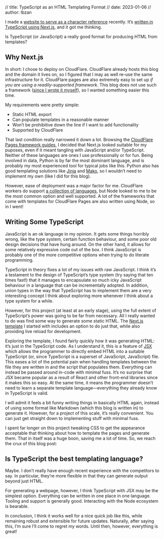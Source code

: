 // title: TypeScript as an HTML Templating Format
// date: 2023-01-06
// author: Ibzan

I made a [website to serve as a character reference][ref] recently.
It&rsquo;s [written in TypeScript using Next.js][ref source], and it got me thinking.

Is TypeScript (or JavaScript) a really good format for producing HTML from templates?

## Why Next.js

In short: I chose to deploy on CloudFlare.
CloudFlare already hosts this blog and the domain it lives on, so I figured that I may as well re-use the same infrastructure for it.
CloudFlare pages are also extremely easy to set up _if you are using a readily-supported framework_.
This blog does not use such a framework ([since I wrote it myself][blog blog]), so I wanted something easier this time.

My requirements were pretty simple:

- Static HTML export
- Can populate templates in a reasonable manner
- Won&rsquo;t be prohibitive down the line if I want to add functionality
- Supported by CloudFlare

That last condition really narrowed it down a lot.
Browsing the [CloudFlare Pages framework guides][cf pages fws], I decided that Next.js looked suitable for my puposes, even if it meant tangling with JavaScript and/or TypeScript.
Neither of these languages are ones I use professionally or for fun.
Being involved in data, Python is by far the most dominant language, and is probably my most experienced tool for typical jobs like this.
Python also has good templating solutions like [Jinja][jinja] and [Mako][mako], so I wouldn&rsquo;t need to implement my own (like I did for this blog).

However, ease of deployment was a major factor for me.
CloudFlare workers do support [a collection of languages][cf pages langs], but Node looked to me to be the most common option and well supported.
A lot of the frameworks that come with templates for CloudFlare Pages are also written using Node, so in I went!

## Writing Some TypeScript

JavaScript is an ok language in my opinion.
It gets some things horribly wrong, like the type system, certain function behaviour, and some poor old design decisions that have hung around.
On the other hand, it allows for some relatively expressive code out of the box.
I think JavaScript is probably one of the more competitive options when trying to do literate programming.

TypeScript in theory fixes a lot of my issues with raw JavaScript.
I think it&rsquo;s a testament to the design of TypeScript&rsquo;s type system (try saying that ten times fast!) that it manages to encapsulate so much icky JavaScript behaviour in a language that can be incrementally adopted.
In addition, union types in the way that TypeScript has to implement them are a very interesting concept I think about exploring more whenever I think about a type system for a while.

However, for this project (at least at an early stage), using the full extent of TypeScript&rsquo;s power was going to be far from necessary.
All I really wanted to do was find some way to generate some static HTML.
The [Next.js template][project template] I started with includes an option to do just that, while also providing live reload for development.

Exploring the template, I found fairly quickly how it was generating HTML: it&rsquo;s just in the TypeScript code.
As I understand it, this is a feature of [JSX][JSX] which allows the programmer to directly embed HTML into a suitable TypeScript (or, since TypeScript is a superset of JavaScript, JavaScript) file.
This eases a lot of the potential pain when handling templates between the file they are written in and the script that populates them.
Everything can instead be passed around in-code with minimal fuss.
It&rsquo;s no surprise that JSX became popular as a result of React and other front-end libraries since it makes this so easy.
At the same time, it means the programmer doesn&rsquo;t need to learn a separate template language—everything they already know in TypeScript is valid.

I will admit it feels a bit funny writing things in basically HTML again, instead of using some format like Markdown (which this blog is written in) to generate it.
However, for a project of this scale, it&rsquo;s really convenient.
You can just get straight down to implementing stuff with minimal fuss.

I spent far longer on this project tweaking CSS to get the appearance acceptable that thinking about how to template the pages and generate them.
That in itself was a huge boon, saving me a lot of time.
So, we reach the crux of this blog post:

## Is TypeScript the best templating language?

Maybe.
I don&rsquo;t really have enough recent experience with the competitors to say.
In particular, they&rsquo;re more flexible in that they can generate output beyond just HTML.

For generating a webpage, however, I think TypeScript with JSX may be the simplest option.
Everything can be written in one place in one language.
Tooling and support is generally good.
Interacting with the Node ecosystem is bearable.

In conclusion, I think it works well for a nice quick job like this, while remaining robust and extensible for future updates.
Naturally, after saying this, I&rsquo;m sure I&rsquo;ll come to regret my words.
Until then, however, everything is great!

[blog blog]: /2022-07-25-blog-generator
[cf pages fws]: https://developers.cloudflare.com/pages/framework-guides/
[cf pages langs]: https://developers.cloudflare.com/pages/platform/build-configuration/#language-support-and-tools
[jinja]: https://jinja.palletsprojects.com/en/3.1.x/
[JSX]: https://www.typescriptlang.org/docs/handbook/jsx.html
[mako]: https://www.makotemplates.org/
[project template]: https://github.com/vercel/next.js/tree/canary/examples/with-static-export
[ref]: https://ref.ibzan.co.uk
[ref source]: https://github.com/IbzanHyena/ref.ibzan.co.uk

